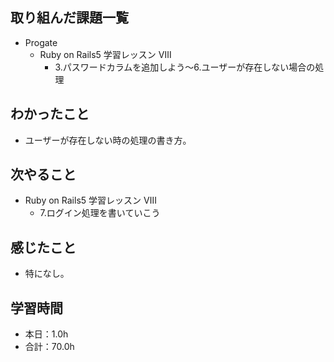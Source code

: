 ## 取り組んだ課題一覧
- Progate
  - Ruby on Rails5 学習レッスン Ⅷ
    - 3.パスワードカラムを追加しよう〜6.ユーザーが存在しない場合の処理
## わかったこと
- ユーザーが存在しない時の処理の書き方。
## 次やること
- Ruby on Rails5 学習レッスン Ⅷ
  - 7.ログイン処理を書いていこう
## 感じたこと
- 特になし。
## 学習時間
- 本日：1.0h
- 合計：70.0h

